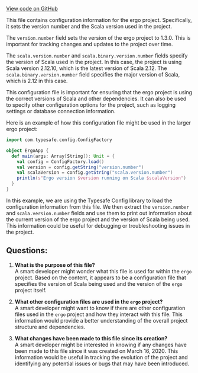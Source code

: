 [View code on GitHub](https://github.com/ergoplatform/ergo/target/streams/_global/assemblyOption/_global/streams/assembly/8b77d8eeec7ea1c752844791e81481401d6a21e7_5cdab3bcad5b44264947436c2f428d1cc69c4423_da39a3ee5e6b4b0d3255bfef95601890afd80709/scala-xml.properties)

This file contains configuration information for the ergo project. Specifically, it sets the version number and the Scala version used in the project. 

The `version.number` field sets the version of the ergo project to 1.3.0. This is important for tracking changes and updates to the project over time. 

The `scala.version.number` and `scala.binary.version.number` fields specify the version of Scala used in the project. In this case, the project is using Scala version 2.12.10, which is the latest version of Scala 2.12. The `scala.binary.version.number` field specifies the major version of Scala, which is 2.12 in this case. 

This configuration file is important for ensuring that the ergo project is using the correct versions of Scala and other dependencies. It can also be used to specify other configuration options for the project, such as logging settings or database connection information. 

Here is an example of how this configuration file might be used in the larger ergo project:

```scala
import com.typesafe.config.ConfigFactory

object ErgoApp {
  def main(args: Array[String]): Unit = {
    val config = ConfigFactory.load()
    val version = config.getString("version.number")
    val scalaVersion = config.getString("scala.version.number")
    println(s"Ergo version $version running on Scala $scalaVersion")
  }
}
```

In this example, we are using the Typesafe Config library to load the configuration information from this file. We then extract the `version.number` and `scala.version.number` fields and use them to print out information about the current version of the ergo project and the version of Scala being used. This information could be useful for debugging or troubleshooting issues in the project.
## Questions: 
 1. **What is the purpose of this file?**\
A smart developer might wonder what this file is used for within the `ergo` project. Based on the content, it appears to be a configuration file that specifies the version of Scala being used and the version of the `ergo` project itself.

2. **What other configuration files are used in the `ergo` project?**\
A smart developer might want to know if there are other configuration files used in the `ergo` project and how they interact with this file. This information would provide a better understanding of the overall project structure and dependencies.

3. **What changes have been made to this file since its creation?**\
A smart developer might be interested in knowing if any changes have been made to this file since it was created on March 16, 2020. This information would be useful in tracking the evolution of the project and identifying any potential issues or bugs that may have been introduced.